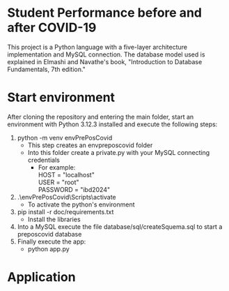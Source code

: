 # Student Performance before and after COVID-19
This project is a Python language with a five-layer architecture implementation and MySQL connection. The database model used is explained in Elmashi and Navathe's book, "Introduction to Database Fundamentals, 7th edition."

# Start environment
After cloning the repository and entering the main folder, start an environment with Python 3.12.3 installed and execute the following steps:
1. python -m venv envPrePosCovid
	- This step creates an envpreposcovid folder
	- Into this folder create a private.py with your MySQL connecting credentials
		- For example: <br>
  			HOST = "localhost" <br>
     			USER = "root" <br>
			PASSWORD = "ibd2024" <br>
2. .\envPrePosCovid\Scripts\activate
	- To activate the python's environment
3. pip install -r doc/requirements.txt
	- Install the libraries
4. Into a MySQL execute the file database/sql/createSquema.sql to start a preposcovid database
5. Finally execute the app:
	- python app.py

# Application
